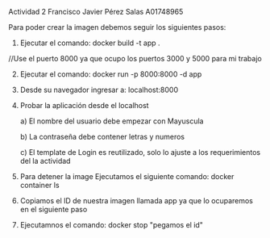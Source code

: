 Actividad 2 Francisco Javier Pérez Salas A01748965

Para poder crear la imagen debemos seguir los siguientes pasos:

1. Ejecutar el comando: docker build -t app .

//Use el puerto 8000 ya que ocupo los puertos 3000 y 5000 para mi trabajo

2. Ejecutar el comando: docker run -p 8000:8000 -d app

3. Desde su navegador ingresar a: localhost:8000

4. Probar la aplicación desde el localhost

    a) El nombre del usuario debe empezar con Mayuscula
    
    b) La contraseña debe contener letras y numeros
    
    c) El template de Login es reutilizado, solo lo ajuste a los requerimientos del la actividad 


5. Para detener la image Ejecutamos el siguiente comando: docker container ls

6. Copiamos el ID de nuestra imagen llamada app ya que lo ocuparemos en el siguiente paso

7. Ejecutamnos el comando: docker stop "pegamos el id"
